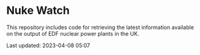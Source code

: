# Nuke Watch

This repository includes code for retrieving the latest information available on the output of EDF nuclear power plants in the UK.

Last updated: 2023-04-08 05:07